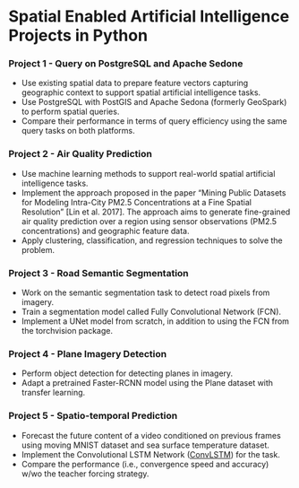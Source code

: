 # Spatial Enabled Artificial Intelligence Projects in Python

### Project 1 -  Query on PostgreSQL and Apache Sedone

- Use existing spatial data to prepare feature vectors capturing geographic context to support spatial artificial intelligence tasks.
- Use PostgreSQL with PostGIS and Apache Sedona (formerly GeoSpark) to perform spatial queries. 
- Compare their performance in terms of query efficiency using the same query tasks on both platforms. 

### Project 2 - Air Quality Prediction

- Use machine learning methods to support real-world spatial artificial intelligence tasks. 
- Implement the approach proposed in the paper “Mining Public Datasets for Modeling Intra-City PM2.5 Concentrations at a Fine Spatial Resolution” [Lin et al. 2017]. The approach aims to generate fine-grained air quality prediction over a region using sensor observations (PM2.5 concentrations) and geographic feature data. 
- Apply clustering, classification, and regression techniques to solve the problem. 

### Project 3 - Road Semantic Segmentation

- Work on the semantic segmentation task to detect road pixels from imagery. 
- Train a segmentation model called Fully Convolutional Network (FCN). 
- Implement a UNet model from scratch, in addition to using the FCN from the torchvision package.

### Project 4 - Plane Imagery Detection

- Perform object detection for detecting planes in imagery.
- Adapt a pretrained Faster-RCNN model using the Plane dataset with transfer learning. 

### Project 5 -  Spatio-temporal Prediction 

- Forecast the future content of a video conditioned on previous frames using moving MNIST dataset and sea surface temperature dataset.
- Implement the Convolutional LSTM Network ([ConvLSTM](https://proceedings.neurips.cc/paper/2015/file/07563a3fe3bbe7e3ba84431ad9d055af-Paper.pdf)) for the task.
- Compare the performance (i.e., convergence speed and accuracy) w/wo the teacher forcing strategy. 


